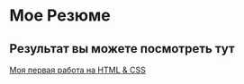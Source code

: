 # Мое Резюме 

## Результат вы можете посмотреть тут 


[Моя первая работа на HTML & CSS](https://sergeybukshin.github.io/resume/)

